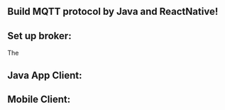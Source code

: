 ﻿Build MQTT protocol by Java and ReactNative!
 --------------------------------------------------
 
 Set up broker:
 --------------------------------------------------
 The 
 
 Java App Client:
 --------------------------------------------------
 Mobile Client:
 --------------------------------------------------
